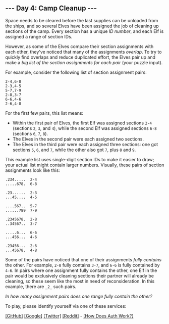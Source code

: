 ## --- Day 4: Camp Cleanup ---

Space needs to be cleared before the last supplies can be unloaded from the ships, and so several Elves have been assigned the job of cleaning up sections of the camp. Every section has a unique  _ID number_, and each Elf is assigned a range of section IDs.

However, as some of the Elves compare their section assignments with each other, they've noticed that many of the assignments  _overlap_. To try to quickly find overlaps and reduce duplicated effort, the Elves pair up and make a  _big list of the section assignments for each pair_  (your puzzle input).

For example, consider the following list of section assignment pairs:

```
2-4,6-8
2-3,4-5
5-7,7-9
2-8,3-7
6-6,4-6
2-6,4-8
```

For the first few pairs, this list means:

-   Within the first pair of Elves, the first Elf was assigned sections  `2-4`  (sections  `2`,  `3`, and  `4`), while the second Elf was assigned sections  `6-8`  (sections  `6`,  `7`,  `8`).
-   The Elves in the second pair were each assigned two sections.
-   The Elves in the third pair were each assigned three sections: one got sections  `5`,  `6`, and  `7`, while the other also got  `7`, plus  `8`  and  `9`.

This example list uses single-digit section IDs to make it easier to draw; your actual list might contain larger numbers. Visually, these pairs of section assignments look like this:

```
.234.....  2-4
.....678.  6-8

.23......  2-3
...45....  4-5

....567..  5-7
......789  7-9

.2345678.  2-8
..34567..  3-7

.....6...  6-6
...456...  4-6

.23456...  2-6
...45678.  4-8
```

Some of the pairs have noticed that one of their assignments  _fully contains_  the other. For example,  `2-8`  fully contains  `3-7`, and  `6-6`  is fully contained by  `4-6`. In pairs where one assignment fully contains the other, one Elf in the pair would be exclusively cleaning sections their partner will already be cleaning, so these seem like the most in need of reconsideration. In this example, there are  `_2_`  such pairs.

_In how many assignment pairs does one range fully contain the other?_

To play, please identify yourself via one of these services:

[[GitHub]](https://adventofcode.com/auth/github)  [[Google]](https://adventofcode.com/auth/google)  [[Twitter]](https://adventofcode.com/auth/twitter)  [[Reddit]](https://adventofcode.com/auth/reddit)  -  [[How Does Auth Work?]](https://adventofcode.com/about#faq_auth)